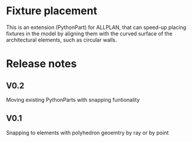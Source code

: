 # Fixture placement

This is an extension (PythonPart) for ALLPLAN, that can speed-up placing fixtures in the model
by aligning them with the curved surface of the architectural elements, such as
circular walls.

# Release notes

## V0.2
Moving existing PythonParts with snapping funtionality

## V0.1
Snapping to elements with polyhedron geoemtry by ray or by point

